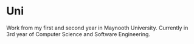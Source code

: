 # Uni
Work from my first and second year in Maynooth University.
Currently in 3rd year of Computer Science and Software Engineering.
